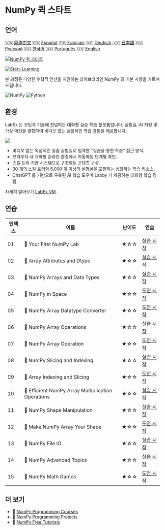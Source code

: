 # NumPy 퀵 스타트

## 언어

🇨🇳 [简体中文](README_zh.md) 🇪🇸 [Español](README_es.md) 🇫🇷 [Français](README_fr.md) 🇩🇪 [Deutsch](README_de.md) 🇯🇵 [日本語](README_ja.md) 🇷🇺 [Русский](README_ru.md) 🇰🇷 [한국어](README_ko.md) 🇧🇷 [Português](README_pt.md) 🇺🇸 [English](README.md) 

[![NumPy 퀵 스타트](https://cover-creator.labex.io/quick-start-with-numpy.png?lang=ko)](https://labex.io/ko/courses/quick-start-with-numpy)

[![Start-Learning](https://img.shields.io/badge/Start-Learning-whitesmoke?style=for-the-badge)](https://labex.io/ko/courses/quick-start-with-numpy)

본 과정은 다양한 수학적 연산을 지원하는 라이브러리인 NumPy 의 기본 사항을 가르쳐 드립니다.

![NumPy](https://img.shields.io/badge/NumPy-whitesmoke?style=for-the-badge&logo=numpy)
![Python](https://img.shields.io/badge/Python-whitesmoke?style=for-the-badge&logo=python)


## 환경

LabEx 는 코딩과 기술에 전념하는 대화형 실습 학습 플랫폼입니다. 실험실, AI 지원 및 가상 머신을 결합하여 비디오 없는 실용적인 학습 경험을 제공합니다.

![](https://tutorial-screenshot.getvm.io/images/vm-1725247253.png)

- 비디오 없는 독점적인 실습 실험실로 엄격한 "실습을 통한 학습" 접근 방식.
- 브라우저 내 대화형 온라인 환경에서 자동화된 단계별 확인.
- 스킬 트리 기반 시스템으로 구조화된 콘텐츠 구성.
- 30 개의 스킬 트리와 6,000 개 이상의 실험실을 포함하는 성장하는 학습 리소스.
- ChatGPT 를 기반으로 구축된 AI 학습 도우미 Labby 가 제공하는 대화형 학습 경험.

자세히 알아보기 [LabEx VM](https://support.labex.io/using-labex/virtual-machine).

## 연습

|   인덱스 | 이름                                               | 난이도   | 연습                                                                                                                              |
|----------|----------------------------------------------------|----------|-----------------------------------------------------------------------------------------------------------------------------------|
|       01 | 📖 Your First NumPy Lab                            | ★☆☆      | <a target='_blank' href='https://labex.io/ko/tutorials/numpy-your-first-numpy-lab-92735'>실습 시작</a>                            |
|       02 | 📖 Array Attributes and Dtype                      | ★☆☆      | <a target='_blank' href='https://labex.io/ko/tutorials/python-array-attributes-and-dtype-8027'>실습 시작</a>                      |
|       03 | 📖 NumPy Arrays and Data Types                     | ★☆☆      | <a target='_blank' href='https://labex.io/ko/tutorials/python-numpy-arrays-and-data-types-4996'>실습 시작</a>                     |
|       04 | 🎯 NumPy in Space                                  | ★☆☆      | <a target='_blank' href='https://labex.io/ko/labs/python-numpy-in-space-33961'>도전 시작</a>                                      |
|       05 | 🎯 NumPy Array Datatype Converter                  | ★☆☆      | <a target='_blank' href='https://labex.io/ko/labs/python-numpy-array-datatype-converter-9187'>도전 시작</a>                       |
|       06 | 📖 NumPy Array Operations                          | ★☆☆      | <a target='_blank' href='https://labex.io/ko/tutorials/numpy-numpy-array-operations-1403'>실습 시작</a>                           |
|       07 | 🎯 NumPy Array Operation                           | ★☆☆      | <a target='_blank' href='https://labex.io/ko/labs/numpy-numpy-array-operation-8708'>도전 시작</a>                                 |
|       08 | 📖 NumPy Slicing and Indexing                      | ★☆☆      | <a target='_blank' href='https://labex.io/ko/tutorials/python-numpy-slicing-and-indexing-352'>실습 시작</a>                       |
|       09 | 🎯 Array Indexing and Slicing                      | ★☆☆      | <a target='_blank' href='https://labex.io/ko/labs/python-array-indexing-and-slicing-38504'>도전 시작</a>                          |
|       10 | 📖 Efficient NumPy Array Multiplication Operations | ★☆☆      | <a target='_blank' href='https://labex.io/ko/tutorials/python-efficient-numpy-array-multiplication-operations-5007'>실습 시작</a> |
|       11 | 📖 NumPy Shape Manipulation                        | ★☆☆      | <a target='_blank' href='https://labex.io/ko/tutorials/numpy-numpy-shape-manipulation-214'>실습 시작</a>                          |
|       12 | 🎯 Make NumPy Array Your Shape                     | ★☆☆      | <a target='_blank' href='https://labex.io/ko/labs/python-make-numpy-array-your-shape-8687'>도전 시작</a>                          |
|       13 | 📖 NumPy File IO                                   | ★☆☆      | <a target='_blank' href='https://labex.io/ko/tutorials/python-numpy-file-io-127'>실습 시작</a>                                    |
|       14 | 📖 NumPy Advanced Topics                           | ★☆☆      | <a target='_blank' href='https://labex.io/ko/tutorials/python-numpy-advanced-topics-11'>실습 시작</a>                             |
|       15 | 🎯 NumPy Math Games                                | ★☆☆      | <a target='_blank' href='https://labex.io/ko/labs/python-numpy-math-games-10'>도전 시작</a>                                       |

## 더 보기

- 🔗 [NumPy Programming Courses](https://github.com/labex-labs/awesome-programming-courses)
- 🔗 [NumPy Programming Projects](https://github.com/labex-labs/awesome-programming-projects)
- 🔗 [NumPy Free Tutorials](https://github.com/labex-labs/numpy-free-tutorials)

